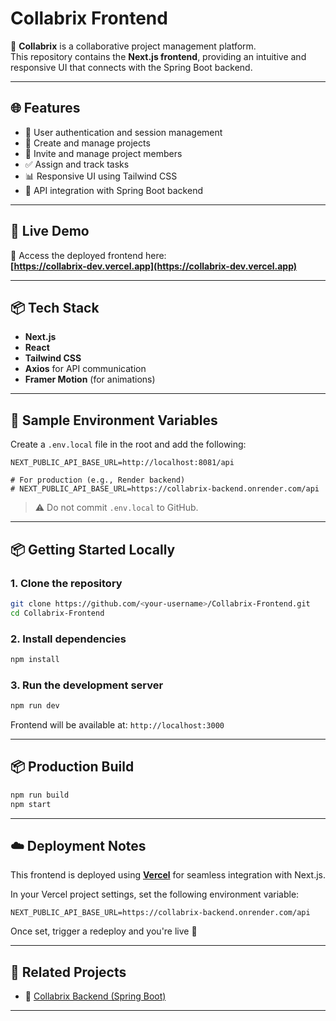 # Collabrix Frontend

🎯 **Collabrix** is a collaborative project management platform.  
This repository contains the **Next.js frontend**, providing an intuitive and responsive UI that connects with the Spring Boot backend.

---

## 🌐 Features

- 🔐 User authentication and session management  
- 🧩 Create and manage projects  
- 👥 Invite and manage project members  
- ✅ Assign and track tasks  
- 📊 Responsive UI using Tailwind CSS  
- 🔗 API integration with Spring Boot backend  

---

## 🚀 Live Demo

🔗 Access the deployed frontend here:  
**[https://collabrix-dev.vercel.app](https://collabrix-dev.vercel.app)**

---

## 📦 Tech Stack

- **Next.js**
- **React**
- **Tailwind CSS**
- **Axios** for API communication
- **Framer Motion** (for animations)

---

## 🔐 Sample Environment Variables

Create a `.env.local` file in the root and add the following:

```env
NEXT_PUBLIC_API_BASE_URL=http://localhost:8081/api

# For production (e.g., Render backend)
# NEXT_PUBLIC_API_BASE_URL=https://collabrix-backend.onrender.com/api
````

> ⚠️ Do not commit `.env.local` to GitHub.

---

## 📦 Getting Started Locally

### 1. Clone the repository

```bash
git clone https://github.com/<your-username>/Collabrix-Frontend.git
cd Collabrix-Frontend
```

### 2. Install dependencies

```bash
npm install
```

### 3. Run the development server

```bash
npm run dev
```

Frontend will be available at: `http://localhost:3000`

---

## 📦 Production Build

```bash
npm run build
npm start
```

---

## ☁️ Deployment Notes

This frontend is deployed using [**Vercel**](https://vercel.com/) for seamless integration with Next.js.

In your Vercel project settings, set the following environment variable:

```env
NEXT_PUBLIC_API_BASE_URL=https://collabrix-backend.onrender.com/api
```

Once set, trigger a redeploy and you're live 🎉


---

## 🔗 Related Projects

* 🧠 [Collabrix Backend (Spring Boot)](https://github.com/mehul515/Collabrix-Backend)

---
